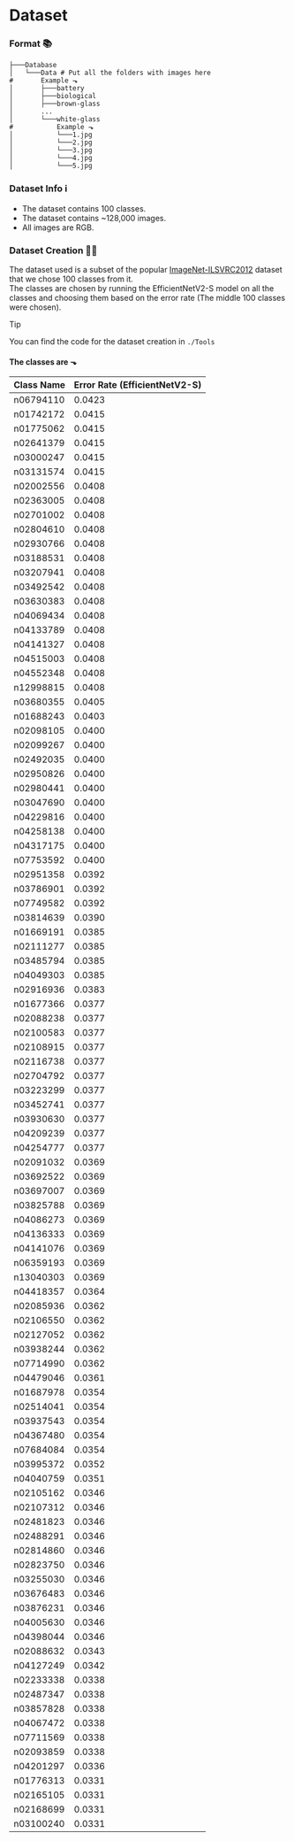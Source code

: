 # Dataset

### Format 📚

~~~
├───Database
│   └───Data # Put all the folders with images here
#       Example ⬎
│       ├───battery
│       ├───biological
│       ├───brown-glass
│       ...
│       └───white-glass
#           Example ⬎
│           └───1.jpg
│           └───2.jpg
│           └───3.jpg
│           └───4.jpg
│           └───5.jpg
~~~

### Dataset Info ℹ️

- The dataset contains 100 classes.
- The dataset contains ~128,000 images.
- All images are RGB.

### Dataset Creation 🧑‍💻

The dataset used is a subset of the popular [ImageNet-ILSVRC2012](https://www.image-net.org/) dataset that we chose 100 classes from it. </br>
The classes are chosen by running the EfficientNetV2-S model on all the classes and choosing them based on the error rate (The middle 100 classes were chosen).
> [!TIP]
> You can find the code for the dataset creation in `./Tools`

#### The classes are ⬎

| Class Name | Error Rate (EfficientNetV2-S) |
|------------|------------|
|n06794110|0.0423|
|n01742172|0.0415|
|n01775062|0.0415|
|n02641379|0.0415|
|n03000247|0.0415|
|n03131574|0.0415|
|n02002556|0.0408|
|n02363005|0.0408|
|n02701002|0.0408|
|n02804610|0.0408|
|n02930766|0.0408|
|n03188531|0.0408|
|n03207941|0.0408|
|n03492542|0.0408|
|n03630383|0.0408|
|n04069434|0.0408|
|n04133789|0.0408|
|n04141327|0.0408|
|n04515003|0.0408|
|n04552348|0.0408|
|n12998815|0.0408|
|n03680355|0.0405|
|n01688243|0.0403|
|n02098105|0.0400|
|n02099267|0.0400|
|n02492035|0.0400|
|n02950826|0.0400|
|n02980441|0.0400|
|n03047690|0.0400|
|n04229816|0.0400|
|n04258138|0.0400|
|n04317175|0.0400|
|n07753592|0.0400|
|n02951358|0.0392|
|n03786901|0.0392|
|n07749582|0.0392|
|n03814639|0.0390|
|n01669191|0.0385|
|n02111277|0.0385|
|n03485794|0.0385|
|n04049303|0.0385|
|n02916936|0.0383|
|n01677366|0.0377|
|n02088238|0.0377|
|n02100583|0.0377|
|n02108915|0.0377|
|n02116738|0.0377|
|n02704792|0.0377|
|n03223299|0.0377|
|n03452741|0.0377|
|n03930630|0.0377|
|n04209239|0.0377|
|n04254777|0.0377|
|n02091032|0.0369|
|n03692522|0.0369|
|n03697007|0.0369|
|n03825788|0.0369|
|n04086273|0.0369|
|n04136333|0.0369|
|n04141076|0.0369|
|n06359193|0.0369|
|n13040303|0.0369|
|n04418357|0.0364|
|n02085936|0.0362|
|n02106550|0.0362|
|n02127052|0.0362|
|n03938244|0.0362|
|n07714990|0.0362|
|n04479046|0.0361|
|n01687978|0.0354|
|n02514041|0.0354|
|n03937543|0.0354|
|n04367480|0.0354|
|n07684084|0.0354|
|n03995372|0.0352|
|n04040759|0.0351|
|n02105162|0.0346|
|n02107312|0.0346|
|n02481823|0.0346|
|n02488291|0.0346|
|n02814860|0.0346|
|n02823750|0.0346|
|n03255030|0.0346|
|n03676483|0.0346|
|n03876231|0.0346|
|n04005630|0.0346|
|n04398044|0.0346|
|n02088632|0.0343|
|n04127249|0.0342|
|n02233338|0.0338|
|n02487347|0.0338|
|n03857828|0.0338|
|n04067472|0.0338|
|n07711569|0.0338|
|n02093859|0.0338|
|n04201297|0.0336|
|n01776313|0.0331|
|n02165105|0.0331|
|n02168699|0.0331|
|n03100240|0.0331|
